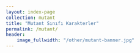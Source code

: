 ```yaml
---
layout: index-page
collection: mutant
title: "Mutant Sınıfı Karakterler"
permalink: /mutant/
header:
    image_fullwidth: "/other/mutant-banner.jpg"
---
```

